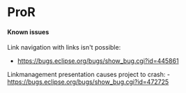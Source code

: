 # ProR

#### Known issues

Link navigation with links isn't possible:
- https://bugs.eclipse.org/bugs/show_bug.cgi?id=445861

Linkmanagement presentation causes project to crash:
-https://bugs.eclipse.org/bugs/show_bug.cgi?id=472725